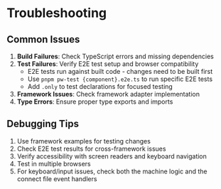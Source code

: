 # Troubleshooting

## Common Issues

1. **Build Failures**: Check TypeScript errors and missing dependencies
2. **Test Failures**: Verify E2E test setup and browser compatibility
   - E2E tests run against built code - changes need to be built first
   - Use `pnpm pw-test {component}.e2e.ts` to run specific E2E tests
   - Add `.only` to test declarations for focused testing
3. **Framework Issues**: Check framework adapter implementation
4. **Type Errors**: Ensure proper type exports and imports

## Debugging Tips

1. Use framework examples for testing changes
2. Check E2E test results for cross-framework issues
3. Verify accessibility with screen readers and keyboard navigation
4. Test in multiple browsers
5. For keyboard/input issues, check both the machine logic and the connect file event handlers
